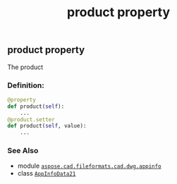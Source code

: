 ﻿---
title: product property
second_title: Aspose.CAD for Python via .NET API References
description: 
type: docs
weight: 70
url: /python-net/aspose.cad.fileformats.cad.dwg.appinfo/appinfodata21/product/
is_root: false
---

## product property


The product
### Definition:
```python
@property
def product(self):
    ...
@product.setter
def product(self, value):
    ...
```

### See Also
* module [`aspose.cad.fileformats.cad.dwg.appinfo`](../../)
* class [`AppInfoData21`](/cad/python-net/aspose.cad.fileformats.cad.dwg.appinfo/appinfodata21)
